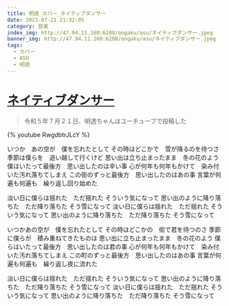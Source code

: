```yaml
---
title: 明透_カバー_ネイティブダンサー
date: 2023-07-21 21:32:05
category: 音楽
index_img: http://47.94.11.160:6208/ongaku/asu/ネイティブダンサー.jpeg
banner_img: http://47.94.11.160:6208/ongaku/asu/ネイティブダンサー.jpeg
tags:
  - カバー
  - ASU
  - 明透
---
```


<script src='/js/diy/resize-ifram.js'></script>

# [ネイティブダンサー](https://www.youtube.com/watch?v=qGyRgcfZwWI&t=0s)

> 令和５年７月２１日、明透ちゃんはユーチューブで投稿した

{% youtube RwgdbtrJLcY %}

いつか　あの空が　僕を忘れたとして
その時はどこかで　雪が降るのを待つさ
季節は僕らを　追い越して行くけど
思い出は立ち止まったまま　冬の花のよう
僕はいたって最後方　思い出したのは辛い事
心が何年も何年もかけて　染み付いた汚れ落ちてしまえ
この街のずっと最後方　思い出したのはあの事
言葉が何遍も何遍も　繰り返し回り始めた

淡い日に僕らは揺れた　ただ揺れた
そういう気になって
思い出のように降り落ちた　ただ降り落ちた
そう雪になって
淡い日に僕らは揺れた　ただ揺れた
そういう気になって
思い出のように降り落ちた　ただ降り落ちた
そう雪になって

いつかあの空が　僕を忘れたとして
その時はどこかの　街で君を待つのさ
季節に僕らが　積み重ねてきたものは
思い出に立ち止まったまま　冬の花のよう
僕らはいたって最後方　思い出したのは君の事
心が何年も何年もかけて　染み付いた汚れ落ちてしまえ
この町のずっと最後方　思い出したのはあの事
言葉が何遍も何遍も　繰り返し夜に流れた

淡い日に僕らは揺れた　ただ揺れた
そういう気になって
思い出のように降り落ちた　ただ降り落ちた
そう雪になって
淡い日に僕らは揺れた　ただ揺れた
そういう気になって
思い出のように降り落ちた　ただ降り落ちた
そう雪になって
